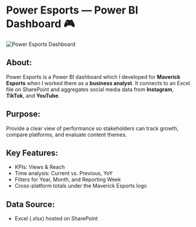 # Power Esports — Power BI Dashboard 🎮

![Power Esports Dashboard](https://github.com/user-attachments/assets/048768d9-b976-475a-b2fa-80d34a6c0b2b)

## About:
Power Esports is a Power BI dashboard which I developed for **Maverick Esports** when I worked there as a **business analyst**.
It connects to an Excel file on SharePoint and aggregates social media data from **Instagram**, **TikTok**, and **YouTube**.

## Purpose:
Provide a clear view of performance so stakeholders can track growth, compare platforms, and evaluate content themes.

## Key Features:
- KPIs: Views & Reach
- Time analysis: Current vs. Previous, YoY
- Filters for Year, Month, and Reporting Week
- Cross-platform totals under the Maverick Esports logo

## Data Source:
- Excel (.xlsx) hosted on SharePoint
